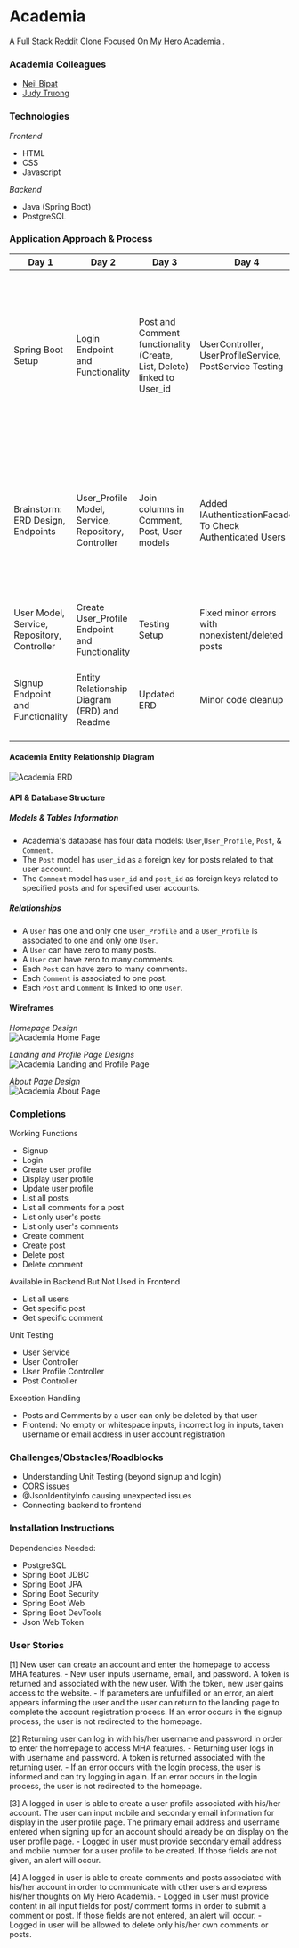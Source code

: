 # Academia
A Full Stack Reddit Clone Focused On <a href = "https://en.wikipedia.org/wiki/My_Hero_Academia"> My Hero Academia </a>.

### Academia Colleagues 
- <a href = "https://github.com/neilbipat">Neil Bipat</a>
- <a href="https://https://github.com/judycodes">Judy Truong</a>

### Technologies

_Frontend_
- HTML
- CSS
- Javascript

_Backend_ 
- Java (Spring Boot)
- PostgreSQL


### Application Approach & Process

| Day 1                                       | Day 2                                               | Day 3                                                                   | Day 4                                                    | Day 5                                                               | Day 6                                                                                                                           | Day 7                                                                                                                                      | Day 8                                                                                                               |
|---------------------------------------------|-----------------------------------------------------|-------------------------------------------------------------------------|----------------------------------------------------------|---------------------------------------------------------------------|---------------------------------------------------------------------------------------------------------------------------------|--------------------------------------------------------------------------------------------------------------------------------------------|---------------------------------------------------------------------------------------------------------------------|
| Spring Boot Setup                           | Login Endpoint and Functionality                    | Post and Comment functionality (Create, List, Delete) linked to User_id | UserController, UserProfileService, PostService Testing  | Minor code cleanup                                                  | Fixed CORS errors                                                                                                               | Frontend features: Delete comment buttons functional, Display user profile, Display only user posts and only user comments on user profile | Frontend Styling                                                                                                    |
| Brainstorm: ERD Design, Endpoints           | User_Profile Model, Service, Repository, Controller | Join columns in Comment, Post, User models                              | Added IAuthenticationFacade To Check Authenticated Users | Frontend Files Setup                                                | Backend to Frontend functionality: list all posts, delete only user posts, create a post, display comments, create user profile | Backend to Frontend functionality: Delete only user comments and posts, Show user posts and user comments on button click in user profile  | Frontend error handling: Case sensitivity and whitespace in login and signup, No empty post and comment submissions |
| User Model, Service, Repository, Controller | Create User_Profile Endpoint and Functionality      | Testing Setup                                                           | Fixed minor errors with nonexistent/deleted posts        | Wireframe and Frontend design Brainstorm                            | Frontend profile page designed                                                                                                  | Error handling for empty input submissions                                                                                                 | About page content added                                                                                            |
| Signup Endpoint and Functionality           | Entity Relationship Diagram (ERD) and Readme        | Updated ERD                                                             | Minor code cleanup                                       | Login & Signup Frontend to Backend Connection, Logout functionality | Front end features: View comments & Delete post buttons functional                                                              | Created user stories                                                                                                                       | Final readme update                                                                                                 |

#### Academia Entity Relationship Diagram
<img alt = "Academia ERD" src="imgs/myHero.Academia_ERD_v2.png"/>

#### API & Database Structure
##### _Models & Tables Information_ 
- Academia's database has four data models: `User`,`User_Profile`, `Post`, & `Comment`.
- The `Post` model has `user_id` as a foreign key for posts related to that user account. 
- The `Comment` model has `user_id` and `post_id` as foreign keys related to specified posts and for specified user accounts.

##### _Relationships_
- A `User` has one and only one `User_Profile` and a `User_Profile` is associated to one and only one `User`. 
- A `User` can have zero to many posts.
- A `User` can have zero to many comments.
- Each `Post` can have zero to many comments.
- Each `Comment` is associated to one post. 
- Each `Post` and `Comment` is linked to one `User`.

#### Wireframes
_Homepage Design_ <br/>
   <img alt = "Academia Home Page" src="imgs/MHA_1.jpg"/>
   
_Landing and Profile Page Designs_ <br/>
   <img alt = "Academia Landing and Profile Page" src="imgs/MHA_2.jpg"/>
   
_About Page Design_ <br/>
   <img alt = "Academia About Page" src="imgs/MHA_3.jpg"/>
   
### Completions
Working Functions
- Signup
- Login
- Create user profile
- Display user profile
- Update user profile
- List all posts
- List all comments for a post
- List only user's posts
- List only user's comments
- Create comment
- Create post
- Delete post
- Delete comment

Available in Backend But Not Used in Frontend
- List all users
- Get specific post
- Get specific comment

Unit Testing
- User Service
- User Controller
- User Profile Controller
- Post Controller 

Exception Handling
- Posts and Comments by a user can only be deleted by that user
- Frontend: No empty or whitespace inputs, incorrect log in inputs, taken username or email address in user account registration

### Challenges/Obstacles/Roadblocks
- Understanding Unit Testing (beyond signup and login)
- CORS issues
- @JsonIdentityInfo causing unexpected issues
- Connecting backend to frontend

### Installation Instructions
Dependencies Needed:
- PostgreSQL
- Spring Boot JDBC
- Spring Boot JPA
- Spring Boot Security
- Spring Boot Web
- Spring Boot DevTools
- Json Web Token

### User Stories
[1] New user can create an account and enter the homepage to access MHA features. 
    - New user inputs username, email, and password. A token is returned and associated with the new user. With the token, new user gains access to the website. 
    - If parameters are unfulfilled or an error, an alert appears informing the user and the user can return to the landing page to complete the account registration process. If an error occurs in the signup process, the user is not redirected to the homepage. 

[2] Returning user can log in with his/her username and password in order to enter the homepage to access MHA features. 
    - Returning user logs in with username and password. A token is returned associated with the returning user. 
    - If an error occurs with the login process, the user is informed and can try logging in again. If an error occurs in the login process, the user is not redirected to the homepage. 

[3] A logged in user is able to create a user profile associated with his/her account. The user can input mobile and secondary email information for display in the user profile page. The primary email address and username entered when signing up for an account should already be on display on the user profile page. 
    - Logged in user must provide secondary email address and mobile number for a user profile to be created. If those fields are not given, an alert will occur.  
    
[4] A logged in user is able to create comments and posts associated with his/her account in order to communicate with other users and express his/her thoughts on My Hero Academia. 
    - Logged in user must provide content in all input fields for post/ comment forms in order to submit a comment or post. If those fields are not entered, an alert will occur. 
    - Logged in user will be allowed to delete only his/her own comments or posts.       
